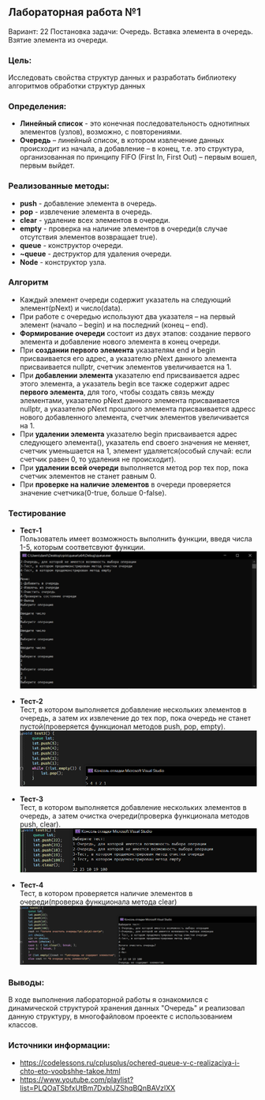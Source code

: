# 
## Лабораторная работа №1
Вариант: 22
Постановка задачи: Очередь. Вставка элемента в очередь. Взятие элемента из очереди.
### Цель:
Исследовать свойства структур данных и разработать библиотеку алгоритмов обработки структур данных 
### Определения:
- **Линейный список** - это конечная последовательность однотипных элементов (узлов), возможно, с повторениями. 
- **Очередь** – линейный список, в котором извлечение данных происходит из начала, а добавление – в конец, т.е. это структура, организованная по принципу FIFO (First In, First Out) – первым вошел, первым выйдет. 
### Реализованные методы:
- **push** - добавление элемента в очередь.
- **pop** - извлечение элемента в очередь.
- **clear** - удаление всех элементов в очереди.
- **empty** - проверка на наличие элементов в очереди(в случае отсутствия элементов возвращает true).
- **queue** - конструктор очереди.
- **~queue** - деструктор для удаления очереди.
- **Node** - конструктор узла.
### Алгоритм
- Каждый элемент очереди содержит указатель на следующий элемент(pNext) и число(data).
- При работе с очередью используют два указателя – на первый элемент (начало – begin) и на последний (конец – end).
- **Формирование очереди** состоит из двух этапов: создание первого элемента и добавление нового элемента в конец очереди.
- При **создании первого элемента** указателям end и begin присваивается его адрес, а указателю pNext данного элемента присваивается nullptr, счетчик элементов увеличивается на 1.
- При **добавлении элемента** указателю end присваивается адрес этого элемента, а указатель begin все также содержит адрес **первого элемента**, для того, чтобы создать связь между элементами, указателю pNext данного элемента присваивается nullptr, а указателю pNext прошлого элемента присваивается адресс нового добавленного элемента, счетчик элементов увеличивается на 1. 
- При **удалении элемента** указателю begin присваивается адрес следующего элемента(), указатель end своего значения не меняет, счетчик уменьшается на 1, элемент удаляется(особый случай: если счетчик равен 0, то удаления не происходит).
- При **удалении всей очереди** выполняется метод pop тех пор, пока счетчик элементов не станет равным 0.
- При **проверке на наличие элементов** в очереди проверяется значение счетчика(0-true, больше 0-false).
### Тестирование 
- **Тест-1**  
Пользователь имеет возможность выполнить функции, введя числа 1-5, которым соответсвуют функции.  
![](test1.png)    

- **Тест-2**  
 Тест, в котором выполняется добавление нескольких элементов в очередь, а затем их извлечение до тех пор, пока очередь не станет пустой(проверяется функционал методов push, pop, empty).  
![](test2.png)    

- **Тест-3**  
 Тест, в котором выполняется добавление нескольких элементов в очередь, а затем очистка очереди(проверка функционала методов push, clear).  
![](test3.png)    

- **Тест-4**  
 Тест, в котором проверяется наличие элементов в очереди(проверка функционала метода clear)  
![](test4.png)    

### Выводы:
В ходе выполнения лабораторной работы я ознакомился с динамической структурой хранения данных "Очередь" и реализовал данную структуру, в многофайловом проеекте с использованием классов.
### Источники информации:
- https://codelessons.ru/cplusplus/ochered-queue-v-c-realizaciya-i-chto-eto-voobshhe-takoe.html
- https://www.youtube.com/playlist?list=PLQOaTSbfxUtBm7DxblJZShqBQnBAVzlXX
